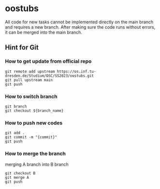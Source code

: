 # oostubs
All code for new tasks cannot be implemented directly on the main branch and requires a new branch. After making sure the code runs without errors, it can be merged into the main branch.
## Hint for Git
### How to get update from official repo
```
git remote add upstream https://os.inf.tu-dresden.de/Studium/OSC/SS2023/oostubs.git
git pull upstream main
git push
```
### How to switch branch
```
git branch
git checkout ${branch_name}
```
### How to push new codes
```
git add .
git commit -m "{commit}"
git push
```
### How to merge the branch
 merging A branch into B branch
```
git checkout B
git merge A
git push
```
